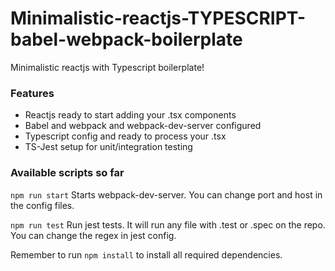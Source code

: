 # Minimalistic-reactjs-TYPESCRIPT-babel-webpack-boilerplate
Minimalistic reactjs with Typescript boilerplate!

### Features
* Reactjs ready to start adding your .tsx components
* Babel and webpack and webpack-dev-server configured
* Typescript config and ready to process your .tsx
* TS-Jest setup for unit/integration testing

### Available scripts so far
``` npm run start ```
Starts webpack-dev-server. You can change port and host in the config files.

``` npm run test ```
Run jest tests. It will run any file with .test or .spec on the repo. You can change the regex in jest config.

Remember to run `npm install` to install all required dependencies.
